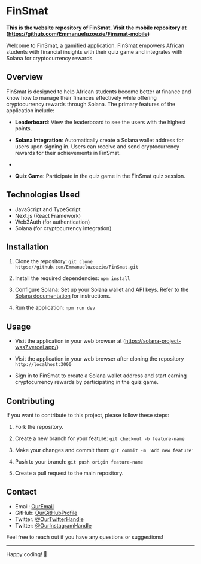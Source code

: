 
# FinSmat

**This is the website repository of FinSmat. Visit the mobile repository at (https://github.com/Emmanueluzoezie/Finsmat-mobile)**

Welcome to FinSmat, a gamified application. FinSmat empowers African students with financial insights with their quiz game and integrates with Solana for cryptocurrency rewards.

## Overview

FinSmat is designed to help African students become better at finance and know how to manage their finances effectively while offering cryptocurrency rewards through Solana. The primary features of the application include:

- **Leaderboard**: View the leaderboard to see the users with the highest points.

- **Solana Integration**: Automatically create a Solana wallet address for users upon signing in. Users can receive and send cryptocurrency rewards for their achievements in FinSmat.
- 
- **Quiz Game**: Participate in the quiz game in the FinSmat quiz session.

## Technologies Used

- JavaScript and TypeScript
- Next.js (React Framework)
- Web3Auth (for authentication)
- Solana (for cryptocurrency integration)

## Installation

1. Clone the repository: `git clone https://github.com/Emmanueluzoezie/FinSmat.git`

2. Install the required dependencies: `npm install`

3. Configure Solana: Set up your Solana wallet and API keys. Refer to the [Solana documentation](https://docs.solana.com/) for instructions.

4. Run the application: `npm run dev`

## Usage

- Visit the application in your web browser at (https://solana-project-wss7.vercel.app/)
  
- Visit the application in your web browser after cloning the repository `http://localhost:3000`

- Sign in to FinSmat to create a Solana wallet address and start earning cryptocurrency rewards by participating in the quiz game.

## Contributing

If you want to contribute to this project, please follow these steps:

1. Fork the repository.

2. Create a new branch for your feature: `git checkout -b feature-name`

3. Make your changes and commit them: `git commit -m 'Add new feature'`

4. Push to your branch: `git push origin feature-name`

5. Create a pull request to the main repository.


## Contact

- Email: [OurEmail](financesmartapp@gmail.com)
- GitHub: [OurGitHubProfile](https://github.com/Emmanueluzoezie)
- Twitter: [@OurTwitterHandle](https://twitter.com/Finsmat)
- Twitter: [@OurInstagramHandle](https://instagram.com/finsmat_app?igshid=OGQ5ZDc2ODk2ZA%3D%3D&utm_source=qr)

Feel free to reach out if you have any questions or suggestions!

---

Happy coding! 🚀
